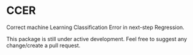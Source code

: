 # CCER
Correct machine Learning Classification Error in next-step Regression.



This package is still under active development. 
Feel free to suggest any change/create a pull request.



